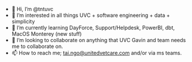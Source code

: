 - 👋 Hi, I’m @tntuvc
- 👀 I’m interested in all things UVC + software engineering + data + simplicity
- 🌱 I’m currently learning DayForce, Support/Helpdesk, PowerBI, dbt, MacOS Monterey (new stuff)
- 💞️ I’m looking to collaborate on anything that UVC Gavin and team needs me to collaborate on.
- 📫 How to reach me; tai.ngo@unitedvetcare.com and/or via ms teams.

<!---
tntuvc/tntuvc is a ✨ special ✨ repository because its `README.md` (this file) appears on your GitHub profile.
You can click the Preview link to take a look at your changes.
--->
